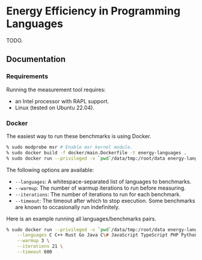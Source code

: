 # Energy Efficiency in Programming Languages

TODO.

## Documentation

### Requirements

Running the measurement tool requires:
 -  an Intel processor with RAPL support.
 -  Linux (tested on Ubuntu 22.04).

### Docker

The easiest way to run these benchmarks is using Docker.
```bash
% sudo modprobe msr # Enable msr kernel module.
% sudo docker build -f docker/main.Dockerfile -t energy-languages .
% sudo docker run --privileged -v `pwd`/data/tmp:/root/data energy-languages [OPTIONS]
```

The following options are available:
 -  `--languages`: A whitespace-separated list of languages to benchmarks.
 -  `--warmup`: The number of warmup iterations to run before measuring.
 -  `--iterations`: The number of iterations to run for each benchmark.
 -  `--timeout`: The timeout after which to stop execution. Some benchmarks are known to occasionally run indefinitely.

Here is an example running all languages/benchmarks pairs.
```bash
% sudo docker run --privileged -v `pwd`/data/tmp:/root/data energy-languages \
    --languages C C++ Rust Go Java C\# JavaScript TypeScript PHP Python \
	--warmup 3 \
	--iterations 21 \
	--timeout 600
```
